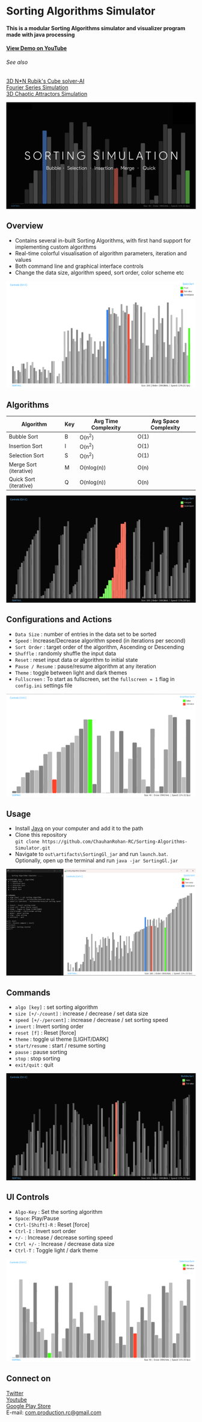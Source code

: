 # Sorting Algorithms Simulator

#### This is a modular Sorting Algorithms simulator and visualizer program made with java processing

#### [View Demo on YouTube](https://youtu.be/7IletkkG7TI)

###### See also

[3D N*N Rubik's Cube solver-AI](https://github.com/ChauhanRohan-RC/Cube.git)  
[Fourier Series Simulation](https://github.com/ChauhanRohan-RC/Fourier-Series)  
[3D Chaotic Attractors Simulation](https://github.com/ChauhanRohan-RC/Attractors)

![Cover](graphics/thumb.png)

## Overview

* Contains several in-built Sorting Algorithms, with first hand support for implementing custom algorithms
* Real-time colorful visualisation of algorithm parameters, iteration and values
* Both command line and graphical interface controls
* Change the data size, algorithm speed, sort order, color scheme etc

![Quick Sort](graphics/quick_light.png)

## Algorithms

| Algorithm              | Key | Avg Time Complexity | Avg Space Complexity |
|------------------------|-----|---------------------|----------------------|
| Bubble Sort            | B   | O(n<sup>2</sup>)    | O(1)                 |
| Insertion Sort         | I   | O(n<sup>2</sup>)    | O(1)                 |
| Selection Sort         | S   | O(n<sup>2</sup>)    | O(1)                 |
| Merge Sort (iterative) | M   | O(nlog(n))          | O(n)                 |
| Quick Sort (iterative) | Q   | O(nlog(n))          | O(n)                 |

![Merge Sort](graphics/merge_dark.png)

## Configurations and Actions

* `Data Size` : number of entries in the data set to be sorted
* `Speed` : Increase/Decrease algorithm speed (in iterations per second)
* `Sort Order` : target order of the algorithm, Ascending or Descending
* `Shuffle` : randomly shuffle the input data
* `Reset` : reset input data or algorithm to initial state
* `Pause / Resume` : pause/resume algorithm at any iteration
* `Theme` : toggle between light and dark themes
* `Fullscreen` : To start as fullscreen, set the `fullscreen = 1` flag in `config.ini` settings file

![Insertion Sort](graphics/insertion_light.png)

## Usage

* Install [Java](https://www.oracle.com/in/java/technologies/downloads/) on your computer and add it to the path
* Clone this repository  
  `git clone https://github.com/ChauhanRohan-RC/Sorting-Algorithms-Simulator.git`
* Navigate to `out\artifacts\SortingGl_jar` and run `launch.bat`.  
  Optionally, open up the terminal and run `java -jar SortingGl.jar`

![Command Line Interface](graphics/cli_light_sorting.png)

## Commands

* `algo [key]` : set sorting algorithm
* `size [+/-/count]` : increase / decrease / set data size
* `speed [+/-/percent]` : increase / decrease / set sorting speed
* `invert` : Invert sorting order
* `reset [f]` : Reset [force]
* `theme` : toggle ui theme [LIGHT/DARK]
* `start/resume` : start / resume sorting
* `pause` : pause sorting
* `stop` : stop sorting
* `exit/quit` : quit

![Selection Sort](graphics/bubble_dark.png)

## UI Controls

* `Algo-Key` : Set the sorting algorithm
* `Space`: Play/Pause
* `Ctrl-[Shift]-R` : Reset [force]
* `Ctrl-I` : Invert sort order
* `+/-` : Increase / decrease sorting speed
* `Ctrl +/-` : Increase / decrease data size
* `Ctrl-T` : Toggle light / dark theme

![Selection Sort](graphics/selection_light.png)

## Connect on

[Twitter](https://twitter.com/0rc_studio)  
[Youtube](https://www.youtube.com/channel/UCmyvutGWtyBRva_jrZfyORA)  
[Google Play Store](https://play.google.com/store/apps/dev?id=7315303590538030232)  
E-mail: com.production.rc@gmail.com
